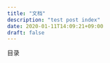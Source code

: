 ```yaml
---
title: "文档"
description: "test post index"
date: 2020-01-11T14:09:21+09:00
draft: false
---
```


目录
